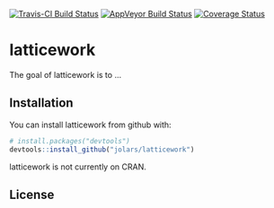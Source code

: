 
<!-- README.md is generated from README.Rmd. Please edit that file -->
[![Travis-CI Build Status](https://travis-ci.org/jolars/latticework.svg?branch=master)](https://travis-ci.org/jolars/latticework) [![AppVeyor Build Status](https://ci.appveyor.com/api/projects/status/github/jolars/latticework?branch=master&svg=true)](https://ci.appveyor.com/project/jolars/latticework) [![Coverage Status](https://img.shields.io/codecov/c/github/jolars/latticework/master.svg)](https://codecov.io/github/jolars/latticework?branch=master)

latticework
===========

The goal of latticework is to ...

Installation
------------

You can install latticework from github with:

``` r
# install.packages("devtools")
devtools::install_github("jolars/latticework")
```

latticework is not currently on CRAN.

License
-------
